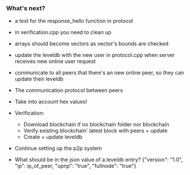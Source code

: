 ### What's next?
- a test for the response_hello function in protocol
- in verification.cpp you need to clean up
- arrays should become vectors as vector's bounds are checked

- update the leveldb with the new user in protocol.cpp when server receives new online user request
- communicate to all peers that there's an new online peer, so they can update their leveldb

- The communication protocol between peers
- Take into account hex values!
- Verification:
  + Download blockchain if no blockchain folder nor blockchain
  + Verify existing blockchain' latest block with peers + update
  + Create + update leveldb
- Continue setting up the p2p system

- What should be in the json value of a leveldb entry? {"version": "1.0", "ip": ip_of_peer, "upnp": "true", "fullnode": "true"}